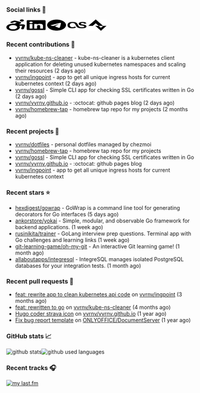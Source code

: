 ### Social links 🔗

<p align="left">
  <a href="https://vvrnv.dev"><img width="50mm" height="30mm" src="./static/wheelchair-move.svg"></a>
  <a href="https://www.linkedin.com/in/valery-voronov"><img width="50mm" height="30mm" src="./static/linkedin.svg"></a>
  <a href="https://t.me/vvoronov"><img width="50mm" height="30mm" src="./static/telegram.svg"></a>
  <a href="https://www.last.fm/user/valera_88"><img width="50mm" height="30mm" src="./static/lastfm.svg"></a>
  <a href="https://www.strava.com/athletes/72534161"><img width="50mm" height="30mm" src="./static/strava.svg"></a>
</p>

### Recent contributions 👷


- [vvrnv/kube-ns-cleaner](https://github.com/vvrnv/kube-ns-cleaner) - kube-ns-cleaner is a kubernetes client application for deleting unused kubernetes namespaces and scaling their resources (2 days ago)
- [vvrnv/ingpoint](https://github.com/vvrnv/ingpoint) - app to get all unique ingress hosts for current kubernetes context (2 days ago)
- [vvrnv/gossl](https://github.com/vvrnv/gossl) - Simple CLI app for checking SSL certificates written in Go (2 days ago)
- [vvrnv/vvrnv.github.io](https://github.com/vvrnv/vvrnv.github.io) - :octocat: github pages blog (2 days ago)
- [vvrnv/homebrew-tap](https://github.com/vvrnv/homebrew-tap) - homebrew tap repo for my projects (2 months ago)

### Recent projects 💩


- [vvrnv/dotfiles](https://github.com/vvrnv/dotfiles) - personal dotfiles managed by chezmoi
- [vvrnv/homebrew-tap](https://github.com/vvrnv/homebrew-tap) - homebrew tap repo for my projects
- [vvrnv/gossl](https://github.com/vvrnv/gossl) - Simple CLI app for checking SSL certificates written in Go
- [vvrnv/vvrnv.github.io](https://github.com/vvrnv/vvrnv.github.io) - :octocat: github pages blog
- [vvrnv/ingpoint](https://github.com/vvrnv/ingpoint) - app to get all unique ingress hosts for current kubernetes context

### Recent stars ⭐


- [hexdigest/gowrap](https://github.com/hexdigest/gowrap) - GoWrap is a command line tool for generating decorators for Go interfaces (5 days ago)
- [ankorstore/yokai](https://github.com/ankorstore/yokai) - Simple, modular, and observable Go framework for backend applications. (1 week ago)
- [rusinikita/trainer](https://github.com/rusinikita/trainer) - GoLang interview prep questions. Terminal app with Go challenges and learning links (1 week ago)
- [git-learning-game/oh-my-git](https://github.com/git-learning-game/oh-my-git) - An interactive Git learning game! (1 month ago)
- [allaboutapps/integresql](https://github.com/allaboutapps/integresql) - IntegreSQL manages isolated PostgreSQL databases for your integration tests. (1 month ago)

### Recent pull requests 🔨


- [feat: rewrite app to clean kubernetes api code](https://github.com/vvrnv/ingpoint/pull/7) on [vvrnv/ingpoint](https://github.com/vvrnv/ingpoint) (3 months ago)
- [feat: rewritten to go](https://github.com/vvrnv/kube-ns-cleaner/pull/1) on [vvrnv/kube-ns-cleaner](https://github.com/vvrnv/kube-ns-cleaner) (4 months ago)
- [Hugo coder strava icon](https://github.com/vvrnv/vvrnv.github.io/pull/1) on [vvrnv/vvrnv.github.io](https://github.com/vvrnv/vvrnv.github.io) (1 year ago)
- [Fix bug report template](https://github.com/ONLYOFFICE/DocumentServer/pull/2120) on [ONLYOFFICE/DocumentServer](https://github.com/ONLYOFFICE/DocumentServer) (1 year ago)

### GitHub stats 📈

![github stats](https://github-readme-stats.vercel.app/api?username=vvrnv&count_private=true&hide_title=true&theme=gotham&hide=stars&hide_rank=true)![github used languages](https://github-readme-stats.vercel.app/api/top-langs?username=vvrnv&layout=compact&theme=gotham&locale=en)

### Recent tracks 🎧

[![my last.fm](https://lastfm-recently-played.vercel.app/api?user=valera_88)](https://www.last.fm/user/valera_88)
